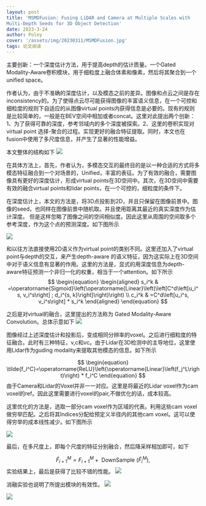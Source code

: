 ```yaml
---
layout: post
title: 'MSMDFusion: Fusing LiDAR and Camera at Multiple Scales with
Multi-Depth Seeds for 3D Object Detection'
date: 2023-3-24
author: Poley
cover: '/assets/img/20230311/MSMDFusion.jpg'
tags: 论文阅读  
---
```



主要创新：一个深度估计方法，用于提高depth的估计质量。一个Gated Modality-Aware卷积模块，用于细粒度上融合体素和像素，然后将其聚合到一个unified space。

作者认为，由于不准确的深度估计，以及模态之前的差异。图像和点云之间是存在inconsistency的。为了使得点云尽可能获得图像的丰富语义信息，在一个可控和细粒度的规则下自适应的从图像virtual points内获得信息是必要的。现有的规则是比较简单的，一般是在BEV空间中相加或者concat。这里对此提出两个创新：1、为了获得可靠的深度，参考邻域内的多个深度被探索。2、这里的卷积实现对virtual point 选择-聚合的过程。实现更好的融合特征提取。同时，本文也在fusion中使用了多尺度信息，并产生了显著的性能增益。

本文整体的结构如下
![](/assets/img/20230311/MSMDFusionF2.jpg)


在具体方法上，首先，作者认为，多模态交互的最终目的是以一种合适的方式将多模态特征融合到一个对场景的，Unified，丰富的表征。为了有效的融合，需要图像具有更好的深度估计，形成virtual points在3D空间中。其次，在3D空间中需要有效的融合virtual points和lidar points，在一个可控的，细粒度的条件下。

在深度估计上，本文的方法是，将3D点投影到2D，并且只保留在图像前景中。图像的seed，也同样在图像前景中随机取。并且使用距离其最近的真实深度作为估计深度。
但是这样忽略了图像之间的空间相似度。因此这里从周围的空间取多个参考深度，作为这个点的预测深度。如下图所示

![](/assets/img/20230311/MSMDFusionF3.jpg)

和以往方法直接使用2D语义作为virtual point的类别不同。这里还加入了virtual point与depth的交互，来产生depth-aware 的语义特征，因为这实际上在3D空间中对于语义信息有显著的作用。这里的方法是，显式的用深度信息为depth-aware特征预测一个非归一化的权重，相当于一个attention。如下所示
$$
\begin{equation}
\begin{aligned}
s_i^k & =\operatorname{Sigmoid}\left(\operatorname{Linear}\left(\left[C^d\left[u_i^s, v_i^s\right] ; d_i^{s, k}\right]\right)\right) \\
c_i^k & =C^d\left[u_i^s, v_i^s\right] * s_i^k
\end{aligned}
\end{equation}
$$

之后是对virtual的融合，这里提出的方法称为 Gated Modality-Aware Convolution。总体示意如下
![](/assets/img/20230311/MSMDFusionF4.jpg)

图像经过上述深度估计和投影后，变成相同分辨率的voxel。之后进行细粒度的特征融合。此时有三种特征，v,c和vc。由于Lidar在3D检测中的主导地位，这里使用Lidar作为guding modality来提取其他模态的信息。如下所示

$$
\begin{equation}
\tilde{f_i^C}=\operatorname{ReLU}\left(\operatorname{Linear}\left(f_j^L\right)\right) * f_i^C
\end{equation}
$$
由于Camera和Lidar的Voxel并非一一对应。这里是将最近的Lidar voxel作为cam voxel的ref。因此这里需要进行voxel的pair,不做优化的话，成本较高。


这里优化的方法是，选取一部分cam voxel作为区域的代表。利用这些cam voxel做穷举匹配。之后将其Indices分配给预定义半径内的其他cam voxel。这可以使得穷举的成本线性减少。如下图所示

![](/assets/img/20230311/MSMDFusionF5.jpg)

最后，在多尺度上，即每个尺度的特征分别融合，然后降采样相加即可，如下

$$
\begin{equation}
\hat{F}_{i+1}^M=F_{i+1}^M+\text { DownSample }\left(\hat{F}_i^M\right),
\end{equation}
$$
实验结果上，最后是获得了比较不错的性能。
![](/assets/img/20230311/MSMDFusionT1.jpg)

消融实验也说明了所提出模块的有效性。
![](/assets/img/20230311/MSMDFusionT4.jpg)

![](/assets/img/20230311/MSMDFusionT5.jpg)